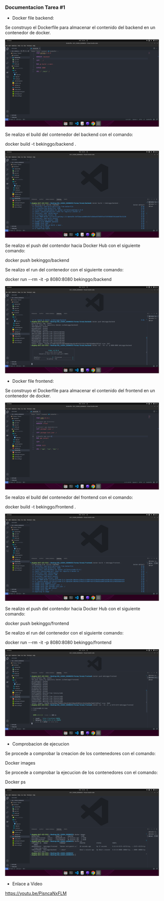 ### Documentacion Tarea #1

- Docker file backend:

Se construyo el Dockerfile para almacenar el contenido del backend en un contenedor de docker.

<img src="./screens/df_backend.png"/>


Se realizo el build del contenedor del backend con el comando:

docker build -t bekinggo/backend .

<img src="./screens/build_1.png"/>


Se realizo el push del contendor hacia Docker Hub con el siguiente comando:

docker push bekinggo/backend

Se realizo el run del contenedor con el siguiente comando:

docker run --rm -it -p 8080:8080 bekinggo/backend

<img src="./screens/push_run_1.png"/>


- Docker file frontend:

Se construyo el Dockerfile para almacenar el contenido del frontend en un contenedor de docker.

<img src="./screens/df_frontend.png"/>


Se realizo el build del contenedor del frontend con el comando:

docker build -t bekinggo/frontend .

<img src="./screens/build_2.png"/>


Se realizo el push del contendor hacia Docker Hub con el siguiente comando:

docker push bekinggo/frontend

Se realizo el run del contenedor con el siguiente comando:

docker run --rm -it -p 8080:8080 bekinggo/frontend

<img src="./screens/push_run_2.png"/>

- Comprobacion de ejecucion

Se procede a comprobar la creacion de los contenedores con el comando:

Docker images

Se procede a comprobar la ejecucion de los contenedores con el comando:

Docker ps

<img src="./screens/docker_images.png"/>

- Enlace a Video

https://youtu.be/PisncaNxFLM

